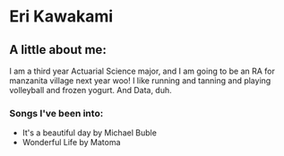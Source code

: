 # Eri Kawakami

## A little about me:
I am a third year Actuarial Science major, and I am going to be an RA for manzanita village next year woo! I like running and tanning and playing volleyball and frozen yogurt. And Data, duh. 

### Songs I've been into: 
+ It's a beautiful day by Michael Buble 
+ Wonderful Life by Matoma 